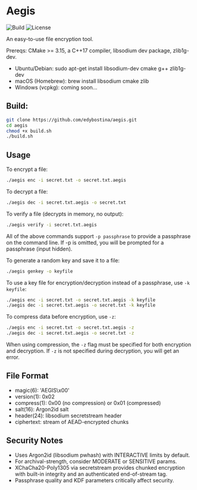 # Aegis

![Build](https://github.com/edybostina/aegis/actions/workflows/build.yml/badge.svg)
![License](https://img.shields.io/github/license/edybostina/aegis)

An easy-to-use file encryption tool.

Prereqs: CMake >= 3.15, a C++17 compiler, libsodium dev package, zlib1g-dev.

- Ubuntu/Debian: sudo apt-get install libsodium-dev cmake g++ zlib1g-dev
- macOS (Homebrew): brew install libsodium cmake zlib
- Windows (vcpkg): coming soon...

## Build:

```bash
git clone https://github.com/edybostina/aegis.git
cd aegis
chmod +x build.sh
./build.sh
```

## Usage

To encrypt a file:

```bash
./aegis enc -i secret.txt -o secret.txt.aegis
```

To decrypt a file:

```bash
./aegis dec -i secret.txt.aegis -o secret.txt
```

To verify a file (decrypts in memory, no output):

```bash
./aegis verify -i secret.txt.aegis
```

All of the above commands support `-p passphrase` to provide a passphrase on the command line.
If -p is omitted, you will be prompted for a passphrase (input hidden).

To generate a random key and save it to a file:

```bash
./aegis genkey -o keyfile
```

To use a key file for encryption/decryption instead of a passphrase, use `-k keyfile`:

```bash
./aegis enc -i secret.txt -o secret.txt.aegis -k keyfile
./aegis dec -i secret.txt.aegis -o secret.txt -k keyfile
``` 

To compress data before encryption, use `-z`:

```bash
./aegis enc -i secret.txt -o secret.txt.aegis -z
./aegis dec -i secret.txt.aegis -o secret.txt -z
```
When using compression, the `-z` flag must be specified for both encryption and decryption.
If `-z` is not specified during decryption, you will get an error.

## File Format

- magic(6): 'AEGIS\x00'
- version(1): 0x02
- compress(1): 0x00 (no compression) or 0x01 (compressed)
- salt(16): Argon2id salt
- header(24): libsodium secretstream header
- ciphertext: stream of AEAD-encrypted chunks

## Security Notes

- Uses Argon2id (libsodium pwhash) with INTERACTIVE limits by default.
- For archival-strength, consider MODERATE or SENSITIVE params.
- XChaCha20-Poly1305 via secretstream provides chunked encryption with built-in integrity and an authenticated end-of-stream tag.
- Passphrase quality and KDF parameters critically affect security.
